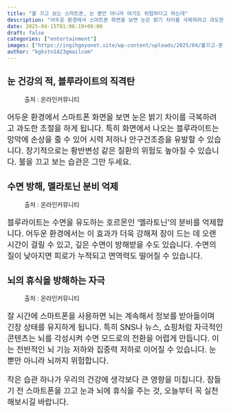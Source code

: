 ```yaml
---
title: "불 끄고 보는 스마트폰, 눈 뿐만 아니라 여기도 위험하다고 하는데"
description: "어두운 환경에서 스마트폰 화면을 보면 눈은 밝기 차이를 극복하려고 과도한 조절을 하게 됩니다. 특히 화면에서 나오는 블루라이트는 망막에 손상을 줄 수 있어 시력 저하나 안구건조증을 유발할 수 있습니다. 장기적으로는 황반변성 같은 질환의 위험도 높아질 수 있습니다. 불을"
date: 2025-04-15T01:08:19+09:00
draft: false
categories: ["entertainment"]
images: ["https://ingihgoyonet.site/wp-content/uploads/2025/04/불끄고-폰-683x1024.jpg", "https://ingihgoyonet.site/wp-content/uploads/2025/04/수면방해-2-1024x683.jpg", "https://ingihgoyonet.site/wp-content/uploads/2025/04/뇌-2-1024x683.jpg"]
author: "kgkstn1423gmailcom"
---
```


<h2 >눈 건강의 적, 블루라이트의 직격탄</h2> <figure ><img src="https://ingihgoyonet.site/wp-content/uploads/2025/04/불끄고-폰-683x1024.jpg" alt="" style="aspect-ratio:16/9;object-fit:cover"/><figcaption >출처 : 온라인커뮤니티</figcaption></figure> <p style="font-size:18px">어두운 환경에서 스마트폰 화면을 보면 눈은 밝기 차이를 극복하려고 과도한 조절을 하게 됩니다. 특히 화면에서 나오는 블루라이트는 망막에 손상을 줄 수 있어 시력 저하나 안구건조증을 유발할 수 있습니다. 장기적으로는 황반변성 같은 질환의 위험도 높아질 수 있습니다. 불을 끄고 보는 습관은 그만 두세요.</p> <h2 >수면 방해, 멜라토닌 분비 억제</h2> <figure ><img src="https://ingihgoyonet.site/wp-content/uploads/2025/04/수면방해-2-1024x683.jpg" alt="" style="aspect-ratio:16/9;object-fit:cover"/><figcaption >출처 : 온라인커뮤니티</figcaption></figure> <p style="font-size:18px">블루라이트는 수면을 유도하는 호르몬인 ‘멜라토닌’의 분비를 억제합니다. 어두운 환경에서는 이 효과가 더욱 강해져 잠이 드는 데 오랜 시간이 걸릴 수 있고, 깊은 수면이 방해받을 수도 있습니다. 수면의 질이 낮아지면 피로가 누적되고 면역력도 떨어질 수 있습니다.</p> <h2 >뇌의 휴식을 방해하는 자극</h2> <figure ><img src="https://ingihgoyonet.site/wp-content/uploads/2025/04/뇌-2-1024x683.jpg" alt="" style="aspect-ratio:16/9;object-fit:cover"/><figcaption >출처 : 온라인커뮤니티</figcaption></figure> <p style="font-size:18px">잘 시간에 스마트폰을 사용하면 뇌는 계속해서 정보를 받아들이며 긴장 상태를 유지하게 됩니다. 특히 SNS나 뉴스, 쇼핑처럼 자극적인 콘텐츠는 뇌를 각성시켜 수면 모드로의 전환을 어렵게 만듭니다. 이는 전반적인 뇌 기능 저하와 집중력 저하로 이어질 수 있습니다. 눈 뿐만 아니라 뇌까지 위험합니다.</p> <p style="font-size:18px">작은 습관 하나가 우리의 건강에 생각보다 큰 영향을 미칩니다. 잠들기 전 스마트폰을 끄고 눈과 뇌에 휴식을 주는 것, 오늘부터 꼭 실천해보시길 바랍니다.</p>